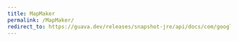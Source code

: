 ```yaml
---
title: MapMaker
permalink: /MapMaker/
redirect_to: https://guava.dev/releases/snapshot-jre/api/docs/com/google/common/collect/MapMaker.html
---
```

